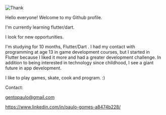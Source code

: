 ![Thank](https://user-images.githubusercontent.com/110061019/183259896-6248e259-e79d-4fe6-bbcf-453bca6b8cbe.gif) 


Hello everyone! Welcome to my Github profile.

I'm currently learning flutter/dart.

I look for new opportunities.

I'm studying for 10 months, Flutter/Dart . I had my contact with programming at age 13 in game development courses, but I started in Flutter because I liked it more and had a greater development challenge. In addition to being interested in technology since childhood, I see a giant future in app development.


I like to play games, skate, cook and program. :)

Contact:

gentopaulo@gmail.com
 
https://www.linkedin.com/in/paulo-gomes-a8474b228/


